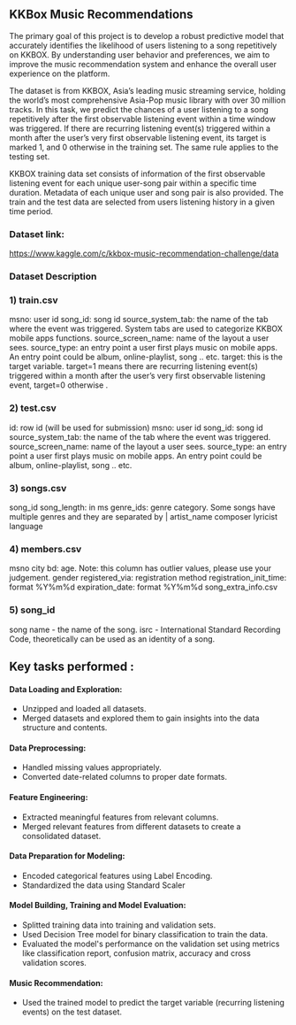 
## KKBox Music Recommendations

The primary goal of this project is to develop a robust predictive model that accurately identifies the likelihood of users listening to a song repetitively on KKBOX. By understanding user behavior and preferences, we aim to improve the music recommendation system and enhance the overall user experience on the platform.

The dataset is from KKBOX, Asia’s leading music streaming service, holding the world’s most comprehensive Asia-Pop music library with over 30 million tracks.
In this task, we predict the chances of a user listening to a song repetitively after the first observable listening event within a time window was triggered. If there are recurring listening event(s) triggered within a month after the user’s very first observable listening event, its target is marked 1, and 0 otherwise in the training set. The same rule applies to the testing set.

KKBOX training data set consists of information of the first observable listening event for each unique user-song pair within a specific time duration. Metadata of each unique user and song pair is also provided. The train and the test data are selected from users listening history in a given time period.

### Dataset link: 
  https://www.kaggle.com/c/kkbox-music-recommendation-challenge/data

### Dataset Description

### 1) train.csv
  msno: user id
  song_id: song id
  source_system_tab: the name of the tab where the event was triggered. System tabs are used to categorize KKBOX mobile apps functions. 
  source_screen_name: name of the layout a user sees.
  source_type: an entry point a user first plays music on mobile apps. An entry point could be album, online-playlist, song .. etc.
  target: this is the target variable. target=1 means there are recurring listening event(s) triggered within a month after the user’s very first observable listening event, target=0 otherwise .

### 2) test.csv
id: row id (will be used for submission)
  msno: user id
  song_id: song id
  source_system_tab: the name of the tab where the event was triggered. 
  source_screen_name: name of the layout a user sees.
  source_type: an entry point a user first plays music on mobile apps. An entry point could be album, online-playlist, song .. etc.

### 3) songs.csv
  song_id
  song_length: in ms
  genre_ids: genre category. Some songs have multiple genres and they are separated by |
  artist_name
  composer
  lyricist
  language
  
### 4) members.csv
  msno
  city
  bd: age. Note: this column has outlier values, please use your judgement.
  gender
  registered_via: registration method
  registration_init_time: format %Y%m%d
  expiration_date: format %Y%m%d
  song_extra_info.csv

### 5) song_id
  song name - the name of the song.
  isrc - International Standard Recording Code, theoretically can be used as an identity of a song.  


## Key tasks performed :

#### Data Loading and Exploration: 
- Unzipped and loaded all datasets.
- Merged datasets and explored them to gain insights into the data structure and contents.
#### Data Preprocessing: 
- Handled missing values appropriately.
- Converted date-related columns to proper date formats.
#### Feature Engineering: 
- Extracted meaningful features from relevant columns.
- Merged relevant features from different datasets to create a consolidated dataset.
#### Data Preparation for Modeling:
- Encoded categorical features using Label Encoding.
- Standardized the data using Standard Scaler
#### Model Building, Training and Model Evaluation:
- Splitted training data into training and validation sets.
- Used Decision Tree model for binary classification to train the data.
- Evaluated the model's performance on the validation set using metrics like classification report, confusion matrix, accuracy and cross validation scores.
#### Music Recommendation:
- Used the trained model to predict the target variable (recurring listening events) on the test dataset.
